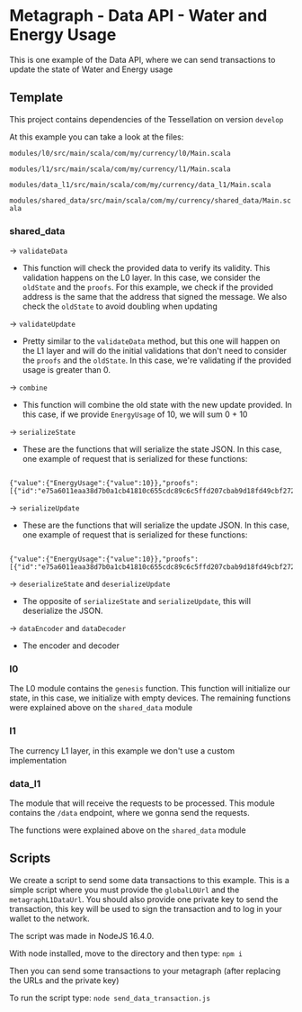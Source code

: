 # Metagraph - Data API - Water and Energy Usage

This is one example of the Data API, where we can send transactions to update the state of Water and Energy usage

## Template

This project contains dependencies of the Tessellation on version `develop`

At this example you can take a look at the files:

`modules/l0/src/main/scala/com/my/currency/l0/Main.scala`

`modules/l1/src/main/scala/com/my/currency/l1/Main.scala`

`modules/data_l1/src/main/scala/com/my/currency/data_l1/Main.scala`

`modules/shared_data/src/main/scala/com/my/currency/shared_data/Main.scala`

### shared_data

-> `validateData`

- This function will check the provided data to verify its validity. This validation happens on the L0 layer. In this case, we consider the `oldState` and the `proofs`. For this example, we check if the provided address is the same that the address that signed the message. We also check the `oldState` to avoid doubling when updating

-> `validateUpdate`

- Pretty similar to the `validateData` method, but this one will happen on the L1 layer and will do the initial validations that don't need to consider the `proofs` and the `oldState`. In this case, we're validating if the provided usage is greater than 0.

-> `combine`

- This function will combine the old state with the new update provided. In this case, if we provide `EnergyUsage` of 10, we will sum 0 + 10

-> `serializeState`

- These are the functions that will serialize the state JSON. In this case, one example of request that is serialized for these functions:

```

{"value":{"EnergyUsage":{"value":10}},"proofs":[{"id":"e75a6011eaa38d7b0a1cb41810c655cdc89c6c5ffd207cbab9d18fd49cbf2729e262b5387a4687a23a163d14bc0dff8ef6539e2a73932e77d2de6b1895facd99","signature":"3044022060107a64dabbc9b0e2779a9fada99646798b3ebd21ecda22c7de2740f13addc30220564d8303f1a581f9a7c021252f624911b7c3bec63620a0d000b7f651753e020d"}]}

```

-> `serializeUpdate`

- These are the functions that will serialize the update JSON. In this case, one example of request that is serialized for these functions:

```

{"value":{"EnergyUsage":{"value":10}},"proofs":[{"id":"e75a6011eaa38d7b0a1cb41810c655cdc89c6c5ffd207cbab9d18fd49cbf2729e262b5387a4687a23a163d14bc0dff8ef6539e2a73932e77d2de6b1895facd99","signature":"3044022060107a64dabbc9b0e2779a9fada99646798b3ebd21ecda22c7de2740f13addc30220564d8303f1a581f9a7c021252f624911b7c3bec63620a0d000b7f651753e020d"}]}

```

-> `deserializeState` and `deserializeUpdate`

- The opposite of `serializeState` and `serializeUpdate`, this will deserialize the JSON.

-> `dataEncoder` and `dataDecoder`

- The encoder and decoder

### l0

The L0 module contains the `genesis` function. This function will initialize our state, in this case, we initialize with empty devices.
The remaining functions were explained above on the `shared_data` module

### l1

The currency L1 layer, in this example we don't use a custom implementation

### data_l1

The module that will receive the requests to be processed. This module contains the `/data` endpoint, where we gonna send the requests.

The functions were explained above on the `shared_data` module

## Scripts

We create a script to send some data transactions to this example. This is a simple script where you must provide the `globalL0Url` and the `metagraphL1DataUrl`. You should also provide one private key to send the transaction, this key will be used to sign the transaction and to log in your wallet to the network.

The script was made in NodeJS 16.4.0.

With node installed, move to the directory and then type: `npm i`

Then you can send some transactions to your metagraph (after replacing the URLs and the private key)

To run the script type: `node send_data_transaction.js`
